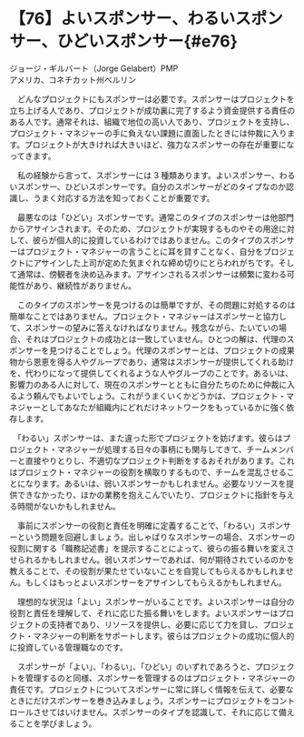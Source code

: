 # 【76】よいスポンサー、わるいスポンサー、ひどいスポンサー{#e76}

<div class="author">ジョージ・ギルバート（Jorge Gelabert）<span class="author_title">PMP</span></div>
<div class="author_address">アメリカ、コネチカット州ベルリン</div>

　どんなプロジェクトにもスポンサーは必要です。スポンサーはプロジェクトを立ち上げる人であり、プロジェクトが成功裏に完了するよう資金提供する責任のある人です。通常それは、組織で地位の高い人であり、プロジェクトを支持し、プロジェクト・マネジャーの手に負えない課題に直面したときには仲裁に入ります。プロジェクトが大きければ大きいほど、強力なスポンサーの存在が重要になってきます。

　私の経験から言って、スポンサーには 3 種類あります。よいスポンサー、わるいスポンサー、ひどいスポンサーです。自分のスポンサーがどのタイプなのか認識し、うまく対応する方法を知っておくことが重要です。

　最悪なのは「ひどい」スポンサーです。通常このタイプのスポンサーは他部門からアサインされます。そのため、プロジェクトが実現するものやその用途に対して、彼らが個人的に投資しているわけではありません。このタイプのスポンサーはプロジェクト・マネジャーの言うことに耳を貸すことなく、自分をプロジェクトにアサインした上司が定めた気まぐれな締め切りにとらわれがちです。そして通常は、傍観者を決め込みます。アサインされるスポンサーは頻繁に変わる可能性があり、継続性がありません。

　このタイプのスポンサーを見つけるのは簡単ですが、その問題に対処するのは簡単なことではありません。プロジェクト・マネジャーはスポンサーと協力して、スポンサーの望みに答えなければなりません。残念ながら、たいていの場合、それはプロジェクトの成功とは一致していません。ひとつの解は、代理のスポンサーを見つけることでしょう。代理のスポンサーとは、プロジェクトの成果物から恩恵を得る人やグループであり、通常はスポンサーが提供してくれる助けを、代わりになって提供してくれるような人やグループのことです。あるいは、影響力のある人に対して、現在のスポンサーとともに自分たちのために仲裁に入るよう頼んでもよいでしょう。これがうまくいくかどうかは、プロジェクト・マネジャーとしてあなたが組織内にどれだけネットワークをもっているかに強く依存します。

　「わるい」スポンサーは、また違った形でプロジェクトを妨げます。彼らはプロジェクト・マネジャーが処理する日々の事柄にも関与してきて、チームメンバーと直接やりとりし、不適切なプロジェクト判断をするおそれがあります。これはプロジェクト・マネジャーの役割を横取りするもので、チームを混乱させることになります。あるいは、弱いスポンサーかもしれません。必要なリソースを提供できなかったり、ほかの業務を抱えこんでいたり、プロジェクトに指針を与える時間がないかもしれません。

　事前にスポンサーの役割と責任を明確に定義することで、「わるい」スポンサーという問題を回避しましょう。出しゃばりなスポンサーの場合、スポンサーの役割に関する「職務記述書」を提示することによって、彼らの振る舞いを変えさせられるかもしれません。弱いスポンサーであれば、何が期待されているのかを教えることで、その役割が果たせていないことを自覚してもらえるかもしれません。もしくはもっとよいスポンサーをアサインしてもらえるかもしれません。

　理想的な状況は「よい」スポンサーがいることです。よいスポンサーは自分の役割と責任を理解して、それに応じた振る舞いをします。よいスポンサーはプロジェクトの支持者であり、リソースを提供し、必要に応じて力を貸し、プロジェクト・マネジャーの判断をサポートします。彼らはプロジェクトの成功に個人的に投資している管理職なのです。

　スポンサーが「よい」、「わるい」、「ひどい」のいずれであろうと、プロジェクトを管理するのと同様、スポンサーを管理するのはプロジェクト・マネジャーの責任です。プロジェクトについてスポンサーに常に詳しく情報を伝えて、必要なときにだけスポンサーを巻き込みましょう。スポンサーにプロジェクトをコントロールさせてはいけません。スポンサーのタイプを認識して、それに応じて備えることを学びましょう。
